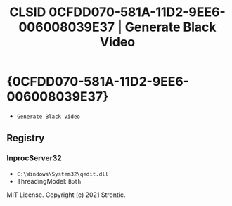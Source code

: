 ﻿---
title: "CLSID 0CFDD070-581A-11D2-9EE6-006008039E37 | Generate Black Video"
excerpt: What is COM-Object CLSID 0CFDD070-581A-11D2-9EE6-006008039E37?
---

# {0CFDD070-581A-11D2-9EE6-006008039E37}

* `Generate Black Video`

## Registry


### InprocServer32

* `C:\Windows\System32\qedit.dll`
* ThreadingModel: `Both`

MIT License. Copyright (c) 2021 Strontic.


